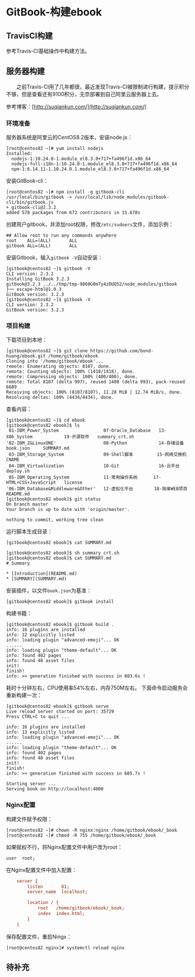 # GitBook-构建ebook
## TravisCI构建
参考Travis-CI基础操作中构建方法。
## 服务器构建
&#8195;&#8195;之前Travis-CI用了几年都很，最近发现Travis-CI被限制进行构建，提示积分不够，但是查看还有9100积分，无奈部署到自己阿里云服务器上去。

参考博客：[http://suqiankun.com/](http://suqiankun.com/)
### 环境准备
服务器系统是阿里云的CentOS8.2版本，安装node.js：
```
[root@centos82 ~]# yum install nodejs
Installed:
  nodejs-1:10.24.0-1.module_el8.3.0+717+fa496f1d.x86_64
  nodejs-full-i18n-1:10.24.0-1.module_el8.3.0+717+fa496f1d.x86_64
  npm-1:6.14.11-1.10.24.0.1.module_el8.3.0+717+fa496f1d.x86_64
```
安装GitBook-cli：
```
[root@centos82 ~]# npm install -g gitbook-cli
/usr/local/bin/gitbook -> /usr/local/lib/node_modules/gitbook-cli/bin/gitbook.js
+ gitbook-cli@2.3.2
added 578 packages from 672 contributors in 15.678s
```
创建用户gitbook，并添加root权限，修改`/etc/sudoers`文件，添加示例：
```
## Allow root to run any commands anywhere
root    ALL=(ALL)       ALL
gitbook ALL=(ALL)       ALL
```
安装Gitbook，输入`gitbook -V`自动安装：
```
[gitbook@centos82 ~]$ gitbook -V
CLI version: 2.3.2
Installing GitBook 3.2.3
gitbook@3.2.3 ../../tmp/tmp-9860G0m7y4zDUQ52/node_modules/gitbook
├── escape-html@1.0.3
GitBook version: 3.2.3
[gitbook@centos82 ~]$ gitbook -V
CLI version: 2.3.2
GitBook version: 3.2.3
```
### 项目构建
下载项目到本地：
```
[gitbook@centos82 ~]$ git clone https://github.com/bond-huang/ebook.git /home/gitbook/ebook
Cloning into '/home/gitbook/ebook'...
remote: Enumerating objects: 8107, done.
remote: Counting objects: 100% (1418/1418), done.
remote: Compressing objects: 100% (400/400), done.
remote: Total 8107 (delta 997), reused 1408 (delta 993), pack-reused 6689
Receiving objects: 100% (8107/8107), 11.28 MiB | 12.74 MiB/s, done.
Resolving deltas: 100% (4434/4434), done.
```
查看内容：
```
[gitbook@centos82 ~]$ cd ebook
[gitbook@centos82 ebook]$ ls
 01-IBM_Power_System                 07-Oracle_Database   13-X86_System            19-开源软件   summary_crt.sh
'02-IBM_Z&LinuxONE'                  08-Python            14-存储设备              book.json     SUMMARY.md
 03-IBM_Storage_System               09-Shell脚本         15-网络交换机            CNAME
 04-IBM_Virtualization               10-Git               16-云平台                deploy.sh
 05-IBM_Operating_System             11-常用操作系统      17-HTML+CSS+JavaScript   license
'06-IBM_Database&Middleware&Other'   12-虚拟化平台        18-简单WEB项目           README.md
[gitbook@centos82 ebook]$ git status
On branch master
Your branch is up to date with 'origin/master'.

nothing to commit, working tree clean
```
运行脚本生成目录：
```
[gitbook@centos82 ebook]$ cat SUMMARY.md

[gitbook@centos82 ebook]$ sh summary_crt.sh
[gitbook@centos82 ebook]$ cat SUMMARY.md
# Summary

* [Introduction](README.md)
* [SUMMARY](SUMMARY.md)
```
安装插件，以文件`book.json`为基准：
```
[gitbook@centos82 ebook]$ gitbook install
```
构建书籍：
```
[gitbook@centos82 ebook]$ gitbook build .
info: 16 plugins are installed 
info: 12 explicitly listed 
info: loading plugin "advanced-emoji"... OK 
......
info: loading plugin "theme-default"... OK 
info: found 402 pages 
info: found 48 asset files 
init!
finish!
info: >> generation finished with success in 603.6s !
```
耗时十分钟左右，CPU使用率54%左右，内存750M左右。
下面命令启动服务会重新构建一次：
```
[gitbook@centos82 ebook]$ gitbook serve
Live reload server started on port: 35729
Press CTRL+C to quit ...

info: 16 plugins are installed 
info: 13 explicitly listed 
info: loading plugin "advanced-emoji"... OK 
......
info: loading plugin "theme-default"... OK 
info: found 402 pages 
info: found 48 asset files 
init!
finish!
info: >> generation finished with success in 605.7s ! 

Starting server ...
Serving book on http://localhost:4000
```
### Nginx配置
构建文件赋予权限：
```
[root@centos82 ~]# chown -R nginx:nginx /home/gitbook/ebook/_book
[root@centos82 ~]# chmod -R 755 /home/gitbook/ebook/_book
```
如果赋权不行，将Nginx配置文件中用户改为root：
```
user  root;
```
在Nginx配置文件中加入配置：
```ini
    server {
        listen       81;
        server_name  localhost;

        location / {
            root   /home/gitbook/ebook/_book;
            index  index.html;
        }
    }
```
保存配置文件，重启Ningx：
```
[root@centos82 nginx]# systemctl reload nginx
```
## 待补充